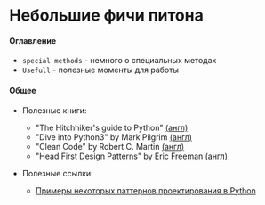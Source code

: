 # Небольшие фичи питона

#### Оглавление
* `special methods` - немного о специальных методах
* `Usefull` - полезные моменты для работы

#### Общее

- Полезные книги:
  - "The Hitchhiker's guide to Python" [(англ)](https://docs.python-guide.org/writing/style/)
  - "Dive into Python3" by Mark Pilgrim [(англ)](http://histo.ucsf.edu/BMS270/diveintopython3-r802.pdf)
  - "Clean Code" by Robert C. Martin [(англ)](https://www.investigatii.md/uploads/resurse/Clean_Code.pdf)
  - "Head First Design Patterns" by Eric Freeman [(англ)](https://www.investigatii.md/uploads/resurse/Clean_Code.pdf)

- Полезные ссылки:
  - [Примеры некоторых паттернов проектирования в Python](https://github.com/faif/python-patterns) 